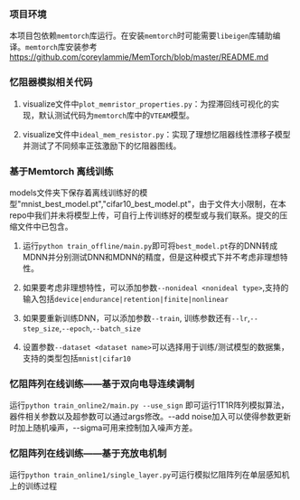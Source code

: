 ### 项目环境

本项目包依赖`memtorch`库运行。在安装`memtorch`时可能需要`libeigen`库辅助编译。`memtorch`库安装参考 https://github.com/coreylammie/MemTorch/blob/master/README.md 

### 忆阻器模拟相关代码 

1. visualize文件中`plot_memristor_properties.py`：为捏滞回线可视化的实现，默认测试代码为`memtorch`库中的`VTEAM`模型。

2. visualize文件中`ideal_mem_resistor.py`：实现了理想忆阻器线性漂移子模型并测试了不同频率正弦激励下的忆阻器图线。


### 基于Memtorch 离线训练

models文件夹下保存着离线训练好的模型"mnist_best_model.pt","cifar10_best_model.pt"，由于文件大小限制，在本repo中我们并未将模型上传，可自行上传训练好的模型或与我们联系。提交的压缩文件中已包含。

1. 运行`python train_offline/main.py`即可将`best_model.pt`存的DNN转成MDNN并分别测试DNN和MDNN的精度，但是这种模式下并不考虑非理想特性。

2. 如果要考虑非理想特性，可以添加参数`--nonideal <nonideal type>`,支持的输入包括`device|endurance|retention|finite|nonlinear`

3. 如果要重新训练DNN，可以添加参数`--train`, 训练参数还有`--lr`,`--step_size`,`--epoch`,`--batch_size`

4. 设置参数`--dataset <dataset name>`可以选择用于训练/测试模型的数据集，支持的类型包括`mnist|cifar10`


### 忆阻阵列在线训练——基于双向电导连续调制

运行`python train_online2/main.py --use_sign` 即可运行1T1R阵列模拟算法，器件相关参数以及超参数可以通过args修改。--add noise加入可以使得参数更新时加上随机噪声，--sigma可用来控制加入噪声方差。

### 忆阻阵列在线训练——基于充放电机制
运行`python train_online1/single_layer.py`可运行模拟忆阻阵列在单层感知机上的训练过程
